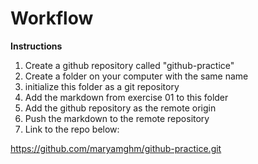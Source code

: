 # Workflow

**Instructions**

1. Create a github repository called "github-practice"
2. Create a folder on your computer with the same name
3. initialize this folder as a git repository
4. Add the markdown from exercise 01 to this folder
5. Add the github repository as the remote origin
6. Push the markdown to the remote repository
7. Link to the repo below:

https://github.com/maryamghm/github-practice.git